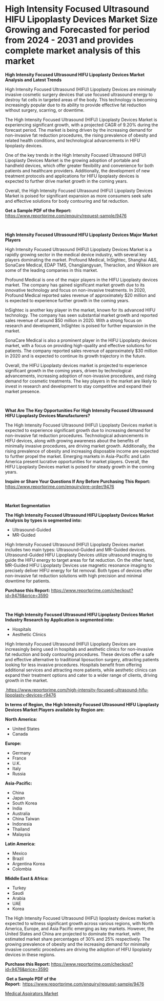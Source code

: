 <p><h1>High Intensity Focused Ultrasound HIFU Lipoplasty Devices Market Size Growing and Forecasted for period from 2024 - 2031 and provides complete market analysis of this market</h1></p><p><strong>High Intensity Focused Ultrasound HIFU Lipoplasty Devices Market Analysis and Latest Trends</strong></p>
<p><p>High Intensity Focused Ultrasound (HIFU) Lipoplasty Devices are minimally invasive cosmetic surgery devices that use focused ultrasound energy to destroy fat cells in targeted areas of the body. This technology is becoming increasingly popular due to its ability to provide effective fat reduction without surgery, scarring, or downtime.</p><p>The High Intensity Focused Ultrasound (HIFU) Lipoplasty Devices Market is experiencing significant growth, with a projected CAGR of 9.20% during the forecast period. The market is being driven by the increasing demand for non-invasive fat reduction procedures, the rising prevalence of obesity and related health conditions, and technological advancements in HIFU lipoplasty devices.</p><p>One of the key trends in the High Intensity Focused Ultrasound (HIFU) Lipoplasty Devices Market is the growing adoption of portable and handheld devices, which offer greater flexibility and convenience for both patients and healthcare providers. Additionally, the development of new treatment protocols and applications for HIFU lipoplasty devices is expected to further drive market growth in the coming years.</p><p>Overall, the High Intensity Focused Ultrasound (HIFU) Lipoplasty Devices Market is poised for significant expansion as more consumers seek safe and effective solutions for body contouring and fat reduction.</p></p>
<p><strong>Get a Sample PDF of the Report:&nbsp;</strong> <a href="https://www.reportprime.com/enquiry/request-sample/9476">https://www.reportprime.com/enquiry/request-sample/9476</a></p>
<p>&nbsp;</p>
<p><strong>High Intensity Focused Ultrasound HIFU Lipoplasty Devices Major Market Players</strong></p>
<p><p>High Intensity Focused Ultrasound (HIFU) Lipoplasty Devices Market is a rapidly growing sector in the medical device industry, with several key players dominating the market. Profound Medical, InSightec, Shanghai A&S, SonaCare Medical, EDAP TMS, Changjiangyuan, Theraclion, and Wikkon are some of the leading companies in this market.</p><p>Profound Medical is one of the major players in the HIFU Lipoplasty devices market. The company has gained significant market growth due to its innovative technology and focus on non-invasive treatments. In 2020, Profound Medical reported sales revenue of approximately $20 million and is expected to experience further growth in the coming years.</p><p>InSightec is another key player in the market, known for its advanced HIFU technology. The company has seen substantial market growth and reported sales revenue of around $50 million in 2020. With a strong focus on research and development, InSightec is poised for further expansion in the market.</p><p>SonaCare Medical is also a prominent player in the HIFU Lipoplasty devices market, with a focus on providing high-quality and effective solutions for patients. The company reported sales revenue of approximately $30 million in 2020 and is expected to continue its growth trajectory in the future.</p><p>Overall, the HIFU Lipoplasty devices market is projected to experience significant growth in the coming years, driven by technological advancements, increasing adoption of non-invasive procedures, and rising demand for cosmetic treatments. The key players in the market are likely to invest in research and development to stay competitive and expand their market presence.</p></p>
<p>&nbsp;</p>
<p><strong>What Are The Key Opportunities For High Intensity Focused Ultrasound HIFU Lipoplasty Devices Manufacturers?</strong></p>
<p><p>The High Intensity Focused Ultrasound (HIFU) Lipoplasty Devices market is expected to experience significant growth due to increasing demand for non-invasive fat reduction procedures. Technological advancements in HIFU devices, along with growing awareness about the benefits of minimally invasive procedures, are driving market growth. Additionally, the rising prevalence of obesity and increasing disposable income are expected to further propel the market. Emerging markets in Asia-Pacific and Latin America present lucrative opportunities for market players. Overall, the HIFU Lipoplasty Devices market is poised for steady growth in the coming years.</p></p>
<p><strong>Inquire or Share Your Questions If Any Before Purchasing This Report:</strong> <a href="https://www.reportprime.com/enquiry/pre-order/9476">https://www.reportprime.com/enquiry/pre-order/9476</a></p>
<p>&nbsp;</p>
<p><strong>Market Segmentation</strong></p>
<p><strong>The High Intensity Focused Ultrasound HIFU Lipoplasty Devices Market Analysis by types is segmented into:</strong></p>
<p><ul><li>Ultrasound-Guided</li><li>MR-Guided</li></ul></p>
<p><p>High Intensity Focused Ultrasound (HIFU) Lipoplasty Devices market includes two main types: Ultrasound-Guided and MR-Guided devices. Ultrasound-Guided HIFU Lipoplasty Devices utilize ultrasound imaging to guide the HIFU energy to target areas for fat reduction. On the other hand, MR-Guided HIFU Lipoplasty Devices use magnetic resonance imaging to precisely deliver HIFU energy for fat removal. Both types of devices offer non-invasive fat reduction solutions with high precision and minimal downtime for patients.</p></p>
<p><strong>Purchase this Report:&nbsp;</strong><a href="https://www.reportprime.com/checkout?id=9476&price=3590">https://www.reportprime.com/checkout?id=9476&price=3590</a></p>
<p>&nbsp;</p>
<p><strong>The High Intensity Focused Ultrasound HIFU Lipoplasty Devices Market Industry Research by Application is segmented into:</strong></p>
<p><ul><li>Hospitals</li><li>Aesthetic Clinics</li></ul></p>
<p><p>High Intensity Focused Ultrasound (HIFU) Lipoplasty Devices are increasingly being used in hospitals and aesthetic clinics for non-invasive fat reduction and body contouring procedures. These devices offer a safe and effective alternative to traditional liposuction surgery, attracting patients looking for less invasive procedures. Hospitals benefit from offering additional services and attracting more patients, while aesthetic clinics can expand their treatment options and cater to a wider range of clients, driving growth in the market.</p></p>
<p><a href="https://www.reportprime.com/high-intensity-focused-ultrasound-hifu-lipoplasty-devices-r9476">&nbsp;https://www.reportprime.com/high-intensity-focused-ultrasound-hifu-lipoplasty-devices-r9476</a></p>
<p><strong>In terms of Region, the High Intensity Focused Ultrasound HIFU Lipoplasty Devices Market Players available by Region are:</strong></p>
<p>
    <p> <strong> North America: </strong>
        <ul>
            <li>United States</li>
            <li>Canada</li>
        </ul>
        </p> 
    <p> <strong> Europe: </strong>
        <ul>
            <li>Germany</li>
            <li>France</li>
            <li>U.K.</li>
            <li>Italy</li>
            <li>Russia</li>
        </ul>
        </p> 
    <p> <strong> Asia-Pacific: </strong>
        <ul>
            <li>China</li>
            <li>Japan</li>
            <li>South Korea</li>
            <li>India</li>
            <li>Australia</li>
            <li>China Taiwan</li>
            <li>Indonesia</li>
            <li>Thailand</li>
            <li>Malaysia</li>
        </ul>
        </p> 
    <p> <strong> Latin America: </strong>
        <ul>
            <li>Mexico</li>
            <li>Brazil</li>
            <li>Argentina Korea</li>
            <li>Colombia</li>
        </ul>
        </p> 
    <p> <strong> Middle East & Africa: </strong>
        <ul>
            <li>Turkey</li>
            <li>Saudi</li>
            <li>Arabia</li>
            <li>UAE</li>
            <li>Korea</li>
        </ul>
    </p>
    </p>
<p><p>The High Intensity Focused Ultrasound (HIFU) lipoplasty devices market is expected to witness significant growth across various regions, with North America, Europe, and Asia Pacific emerging as key markets. However, the United States and China are projected to dominate the market, with estimated market share percentages of 30% and 25% respectively. The growing prevalence of obesity and the increasing demand for minimally invasive cosmetic procedures are driving the adoption of HIFU lipoplasty devices in these regions.</p></p>
<p><strong>Purchase this Report: </strong><a href="https://www.reportprime.com/checkout?id=9476&price=3590">https://www.reportprime.com/checkout?id=9476&price=3590</a></p>
<p>&nbsp;<strong>Get a Sample PDF of the Report:&nbsp;&nbsp;</strong><a href="https://www.reportprime.com/enquiry/request-sample/9476">https://www.reportprime.com/enquiry/request-sample/9476</a></p>
<p><strong></strong></p>
<p><p><a href="https://github.com/sofayahoo2023/Market-Research-Report-List-4/blob/main/medical-aspirators-market.md">Medical Aspirators Market</a></p></p>